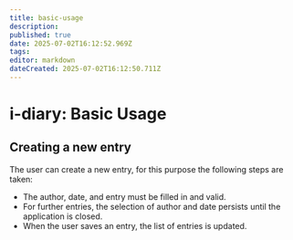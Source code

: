 ```yaml
---
title: basic-usage
description: 
published: true
date: 2025-07-02T16:12:52.969Z
tags: 
editor: markdown
dateCreated: 2025-07-02T16:12:50.711Z
---
```


# i-diary: Basic Usage

Creating a new entry
--------------------

The user can create a new entry, for this purpose the following steps are taken:

*   The author, date, and entry must be filled in and valid.
*   For further entries, the selection of author and date persists until the application is closed.
*   When the user saves an entry, the list of entries is updated.